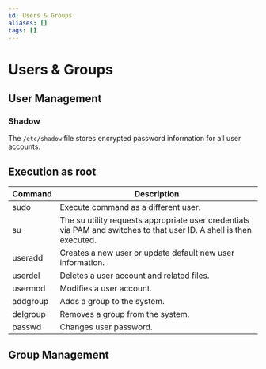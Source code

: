 ```yaml
---
id: Users & Groups
aliases: []
tags: []
---
```


# Users & Groups

## User Management

### Shadow

The `/etc/shadow` file stores encrypted password information for all user
accounts.

## Execution as root

| Command  | Description |
| -------- | ----------- |
| sudo     | Execute command as a different user. |
| su       | The su utility requests appropriate user credentials via PAM and switches to that user ID. A shell is then executed. |
| useradd  | Creates a new user or update default new user information. |
| userdel  | Deletes a user account and related files. |
| usermod  | Modifies a user account. |
| addgroup | Adds a group to the system. |
| delgroup | Removes a group from the system. |
| passwd   | Changes user password.  |

## Group Management

